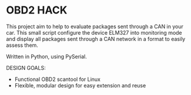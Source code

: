 # OBD2 HACK

This project aim to help to evaluate packages sent through a CAN in your car. This small script configure the device ELM327 into monitoring mode and display all packages sent through a CAN network in a format to easily assess them.

Written in Python, using PySerial.  

DESIGN GOALS:
 - Functional OBD2 scantool for Linux
 - Flexible, modular design for easy extension and reuse

